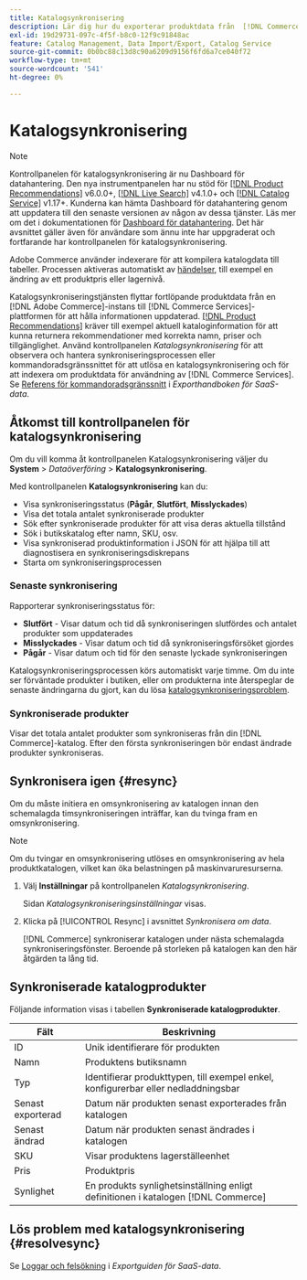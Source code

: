 ```yaml
---
title: Katalogsynkronisering
description: Lär dig hur du exporterar produktdata från  [!DNL Commerce] servern till [!DNL Commerce Services].
exl-id: 19d29731-097c-4f5f-b8c0-12f9c91848ac
feature: Catalog Management, Data Import/Export, Catalog Service
source-git-commit: 0b0bc88c13d8c90a6209d9156f6fd6a7ce040f72
workflow-type: tm+mt
source-wordcount: '541'
ht-degree: 0%

---
```



# Katalogsynkronisering

>[!NOTE]
>
> Kontrollpanelen för katalogsynkronisering är nu Dashboard för datahantering. Den nya instrumentpanelen har nu stöd för [[!DNL Product Recommendations]](../product-recommendations/guide-overview.md) v6.0.0+, [[!DNL Live Search]](../live-search/overview.md) v4.1.0+ och [[!DNL Catalog Service]](../catalog-service/overview.md) v1.17+. Kunderna kan hämta Dashboard för datahantering genom att uppdatera till den senaste versionen av någon av dessa tjänster. Läs mer om det i dokumentationen för [Dashboard för datahantering](https://experienceleague.adobe.com/docs/commerce-admin/systems/data-transfer/data-dashboard.html). Det här avsnittet gäller även för användare som ännu inte har uppgraderat och fortfarande har kontrollpanelen för katalogsynkronisering.

Adobe Commerce använder indexerare för att kompilera katalogdata till tabeller. Processen aktiveras automatiskt av [händelser](https://experienceleague.adobe.com/docs/commerce-admin/systems/tools/index-management.html#events-that-trigger-full-reindexing), till exempel en ändring av ett produktpris eller lagernivå.

Katalogsynkroniseringstjänsten flyttar fortlöpande produktdata från en [!DNL Adobe Commerce]-instans till [!DNL Commerce Services]-plattformen för att hålla informationen uppdaterad. [[!DNL Product Recommendations]](/help/product-recommendations/overview.md) kräver till exempel aktuell kataloginformation för att kunna returnera rekommendationer med korrekta namn, priser och tillgänglighet. Använd kontrollpanelen _Katalogsynkronisering_ för att observera och hantera synkroniseringsprocessen eller kommandoradsgränssnittet för att utlösa en katalogsynkronisering och för att indexera om produktdata för användning av [!DNL Commerce Services]. Se [Referens för kommandoradsgränssnitt](../data-export/data-export-cli-commands.md) i _Exporthandboken för SaaS-data_.

## Åtkomst till kontrollpanelen för katalogsynkronisering

Om du vill komma åt kontrollpanelen Katalogsynkronisering väljer du **System** > _Dataöverföring_ > **Katalogsynkronisering**.

Med kontrollpanelen **Katalogsynkronisering** kan du:

- Visa synkroniseringsstatus (**Pågår**, **Slutfört**, **Misslyckades**)
- Visa det totala antalet synkroniserade produkter
- Sök efter synkroniserade produkter för att visa deras aktuella tillstånd
- Sök i butikskatalog efter namn, SKU, osv.
- Visa synkroniserad produktinformation i JSON för att hjälpa till att diagnostisera en synkroniseringsdiskrepans
- Starta om synkroniseringsprocessen

### Senaste synkronisering

Rapporterar synkroniseringsstatus för:

- **Slutfört** - Visar datum och tid då synkroniseringen slutfördes och antalet produkter som uppdaterades
- **Misslyckades** - Visar datum och tid då synkroniseringsförsöket gjordes
- **Pågår** - Visar datum och tid för den senaste lyckade synkroniseringen

Katalogsynkroniseringsprocessen körs automatiskt varje timme. Om du inte ser förväntade produkter i butiken, eller om produkterna inte återspeglar de senaste ändringarna du gjort, kan du lösa [katalogsynkroniseringsproblem](#resolvesync).

### Synkroniserade produkter

Visar det totala antalet produkter som synkroniseras från din [!DNL Commerce]-katalog. Efter den första synkroniseringen bör endast ändrade produkter synkroniseras.

## Synkronisera igen {#resync}

Om du måste initiera en omsynkronisering av katalogen innan den schemalagda timsynkroniseringen inträffar, kan du tvinga fram en omsynkronisering.

>[!NOTE]
>
> Om du tvingar en omsynkronisering utlöses en omsynkronisering av hela produktkatalogen, vilket kan öka belastningen på maskinvaruresurserna.

1. Välj **Inställningar** på kontrollpanelen _Katalogsynkronisering_.

   Sidan _Katalogsynkroniseringsinställningar_ visas.

1. Klicka på [!UICONTROL Resync] i avsnittet _Synkronisera om data_.

   [!DNL Commerce] synkroniserar katalogen under nästa schemalagda synkroniseringsfönster. Beroende på storleken på katalogen kan den här åtgärden ta lång tid.

## Synkroniserade katalogprodukter

Följande information visas i tabellen **Synkroniserade katalogprodukter**.

| Fält | Beskrivning |
|---|---|
| ID | Unik identifierare för produkten |
| Namn | Produktens butiksnamn |
| Typ | Identifierar produkttypen, till exempel enkel, konfigurerbar eller nedladdningsbar |
| Senast exporterad | Datum när produkten senast exporterades från katalogen |
| Senast ändrad | Datum när produkten senast ändrades i katalogen |
| SKU | Visar produktens lagerställeenhet |
| Pris | Produktpris |
| Synlighet | En produkts synlighetsinställning enligt definitionen i katalogen [!DNL Commerce] |

## Lös problem med katalogsynkronisering {#resolvesync}

Se [Loggar och felsökning](../data-export/troubleshooting-logging.md#troubleshooting) i _Exportguiden för SaaS-data_.
